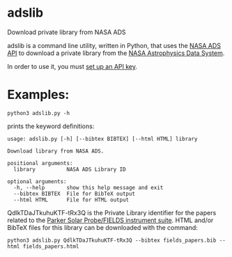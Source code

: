 # adslib
Download private library from NASA ADS

adslib is a command line utility, written in Python, that uses the [NASA ADS API](https://github.com/adsabs/adsabs-dev-api) to download a private library from the [NASA Astrophysics Data System](https://ui.adsabs.harvard.edu/).

In order to use it, you must [set up an API key](http://adsabs.github.io/help/api/).

# Examples:

```
python3 adslib.py -h
```
prints the keyword definitions:
```
usage: adslib.py [-h] [--bibtex BIBTEX] [--html HTML] library

Download library from NASA ADS.

positional arguments:
  library          NASA ADS Library ID

optional arguments:
  -h, --help       show this help message and exit
  --bibtex BIBTEX  File for BibTeX output
  --html HTML      File for HTML output
```

QdlkTDaJTkuhuKTF-tRx3Q is the Private Library identifier for the papers related to the [Parker Solar Probe/FIELDS instrument suite](http://fields.ssl.berkeley.edu/).  HTML and/or BibTeX files for this library can be downloaded with the command:

```
python3 adslib.py QdlkTDaJTkuhuKTF-tRx3Q --bibtex fields_papers.bib --html fields_papers.html
```
